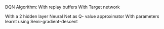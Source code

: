 
DQN Algorithm:
  With replay buffers
  With Target network
  
  
  With a 2 hidden layer Neural Net as Q- value approximator
  With parameters learnt using Semi-gradient-descent 
 
 
  
